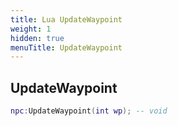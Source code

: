 ```yaml
---
title: Lua UpdateWaypoint
weight: 1
hidden: true
menuTitle: UpdateWaypoint
---
```

## UpdateWaypoint
```lua
npc:UpdateWaypoint(int wp); -- void
```